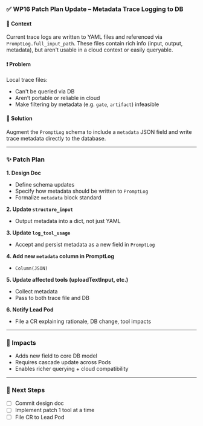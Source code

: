 ### ✅ WP16 Patch Plan Update – Metadata Trace Logging to DB

#### 🧭 Context
Current trace logs are written to YAML files and referenced via `PromptLog.full_input_path`. These files contain rich info (input, output, metadata), but aren't usable in a cloud context or easily queryable.

#### ❗ Problem
Local trace files:
- Can't be queried via DB
- Aren’t portable or reliable in cloud
- Make filtering by metadata (e.g. `gate`, `artifact`) infeasible

#### 🎯 Solution
Augment the `PromptLog` schema to include a `metadata` JSON field and write trace metadata directly to the database.

---

### ✨ Patch Plan

**1. Design Doc**
- Define schema updates
- Specify how metadata should be written to `PromptLog`
- Formalize `metadata` block standard

**2. Update `structure_input`**
- Output metadata into a dict, not just YAML

**3. Update `log_tool_usage`**
- Accept and persist metadata as a new field in `PromptLog`

**4. Add new `metadata` column in PromptLog**
- `Column(JSON)`

**5. Update affected tools (uploadTextInput, etc.)**
- Collect metadata
- Pass to both trace file and DB

**6. Notify Lead Pod**
- File a CR explaining rationale, DB change, tool impacts

---

### 🧱 Impacts
- Adds new field to core DB model
- Requires cascade update across Pods
- Enables richer querying + cloud compatibility

---

### 📍 Next Steps
- [ ] Commit design doc
- [ ] Implement patch 1 tool at a time
- [ ] File CR to Lead Pod